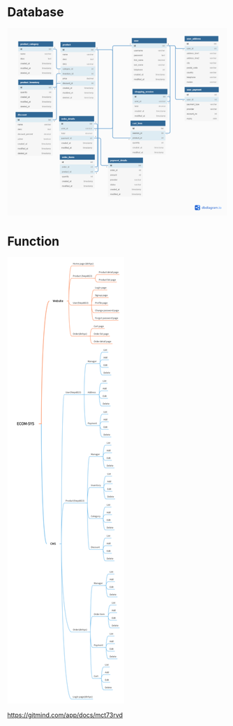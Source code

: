 # Database

![Database](/6gf8795t.png)

# Function

![Function](/ECOM-SYS.png)

https://gitmind.com/app/docs/mct73rvd
